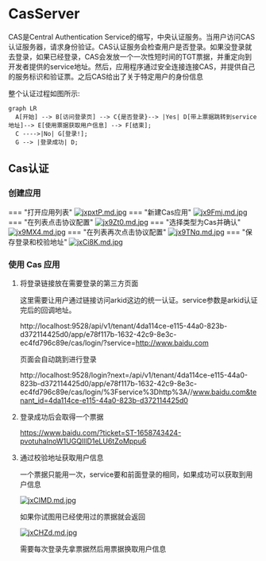 # CasServer

CAS是Central Authentication Service的缩写，中央认证服务。当用户访问CAS认证服务器，请求身份验证。CAS认证服务会检查用户是否登录。如果没登录就去登录，如果已经登录，CAS会发放一个一次性短时间的TGT票据，并重定向到开发者提供的service地址。然后，应用程序通过安全连接连接CAS，并提供自己的服务标识和验证票。之后CAS给出了关于特定用户的身份信息

整个认证过程如图所示:

``` mermaid
graph LR
  A[开始] --> B[访问登录页] --> C{是否登录}--> |Yes| D[带上票据跳转到service地址]--> E[使用票据获取用户信息] --> F[结束];
  C ---->|No| G[登录!];
  G --> |登录成功| D;
```

## Cas认证

### 创建应用

=== "打开应用列表"
    [![jxpxtP.md.jpg](https://s1.ax1x.com/2022/07/25/jxpxtP.md.jpg)](https://imgtu.com/i/jxpxtP)
=== "新建Cas应用"
    [![jx9Fmj.md.jpg](https://s1.ax1x.com/2022/07/25/jx9Fmj.md.jpg)](https://imgtu.com/i/jx9Fmj)
=== "在列表点击协议配置"
    [![jx9Zt0.md.jpg](https://s1.ax1x.com/2022/07/25/jx9Zt0.md.jpg)](https://imgtu.com/i/jx9Zt0)
=== "选择类型为Cas并确认"
    [![jx9MX4.md.jpg](https://s1.ax1x.com/2022/07/25/jx9MX4.md.jpg)](https://imgtu.com/i/jx9MX4)
=== "在列表再次点击协议配置"
    [![jx9TNq.md.jpg](https://s1.ax1x.com/2022/07/25/jx9TNq.md.jpg)](https://imgtu.com/i/jx9TNq)
=== "保存登录和校验地址"
    [![jxCi8K.md.jpg](https://s1.ax1x.com/2022/07/25/jxCi8K.md.jpg)](https://imgtu.com/i/jxCi8K)


### 使用 Cas 应用
1.  将登录链接放在需要登录的第三方页面

    这里需要让用户通过链接访问arkid这边的统一认证。service参数是arkid认证完后的回调地址。

    http://localhost:9528/api/v1/tenant/4da114ce-e115-44a0-823b-d372114425d0/app/e78f117b-1632-42c9-8e3c-ec4fd796c89e/cas/login/?service=http://www.baidu.com

    页面会自动跳到进行登录

    http://localhost:9528/login?next=/api/v1/tenant/4da114ce-e115-44a0-823b-d372114425d0/app/e78f117b-1632-42c9-8e3c-ec4fd796c89e/cas/login/%3Fservice%3Dhttp%3A//www.baidu.com&tenant_id=4da114ce-e115-44a0-823b-d372114425d0

2. 登录成功后会取得一个票据

    https://www.baidu.com/?ticket=ST-1658743424-pvotuhaInoW1UGQlIlD1eLU6tZoMppu6

3. 通过校验地址获取用户信息

    一个票据只能用一次，service要和前面登录的相同，如果成功可以获取到用户信息

    [![jxCIMD.md.jpg](https://s1.ax1x.com/2022/07/25/jxCIMD.md.jpg)](https://imgtu.com/i/jxCIMD)

    如果你试图用已经使用过的票据就会返回

    [![jxCHZd.md.jpg](https://s1.ax1x.com/2022/07/25/jxCHZd.md.jpg)](https://imgtu.com/i/jxCHZd)

    需要每次登录先拿票据然后用票据换取用户信息